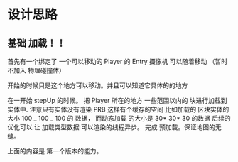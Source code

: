 # 设计思路

## 基础 加载！！

首先有一个绑定了 一个可以移动的 Player 的 Entry 摄像机 可以随着移动
（暂时不加入 物理碰撞体）

开始的时候只是这个地方可以移动。并且可以知道它具体的的地方

在一开始 stepUp 的时候。 把 Player 所在的地方 一些范围以内的 块进行加载到实体中. 注意只有实体没有渲染 PRB
这样有个缓存的空间 比如加载的 区块实体的大小 100 _ 100 _ 100 的 数据， 而动态加载 的大小是 30* 30* 30 的数据
后续的优化可以 让 加载类型数据 可以渲染的线程异步。
完成 预加载。保证地图的无缝。

上面的内容是 第一个版本的能力。
